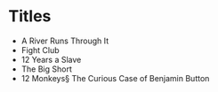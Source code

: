 # Titles

- A River Runs Through It
- Fight Club
- 12 Years a Slave
- The Big Short
- 12 Monkeys§
The Curious Case of Benjamin Button
